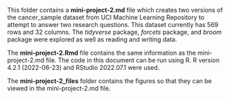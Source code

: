 This folder contains a **mini-project-2.md** file which creates two versions of the cancer_sample dataset from UCI Machine Learning Repository to attempt to answer two research questions. This dataset currently has 569 rows and 32 columns. The *tidyverse* package, *forcets* package, and *broom* package were explored as well as reading and writing data. 

The **mini-project-2.Rmd** file contains the same information as the mini-project-2.md file. The code in this document can be run using R. R version 4.2.1 (2022-06-23) and RStudio 2022.07.1 were used.

The **mini-project-2_files** folder contains the figures so that they can be viewed in the mini-project-2.md file.
